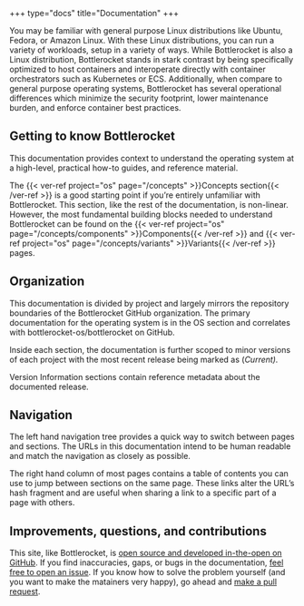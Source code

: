 +++
type="docs"
title="Documentation"
+++

You may be familiar with general purpose Linux distributions like Ubuntu, Fedora, or Amazon Linux.
With these Linux distributions, you can run a variety of workloads, setup in a variety of ways.
While Bottlerocket is also a Linux distribution, Bottlerocket stands in stark contrast by being specifically optimized to host containers and interoperate directly with container orchestrators such as Kubernetes or ECS.
Additionally, when compare to general purpose operating systems, Bottlerocket has several operational differences which minimize the security footprint, lower maintenance burden, and enforce container best practices.

## Getting to know Bottlerocket

This documentation provides context to understand the operating system at a high-level, practical how-to guides, and reference material.

The {{< ver-ref project="os" page="/concepts" >}}Concepts section{{< /ver-ref >}} is a good starting point if you’re entirely unfamiliar with Bottlerocket. This section, like the rest of the documentation, is non-linear.
However, the most fundamental building blocks needed to understand Bottlerocket can be found on the {{< ver-ref project="os" page="/concepts/components" >}}Components{{< /ver-ref >}} and {{< ver-ref project="os" page="/concepts/variants" >}}Variants{{< /ver-ref >}} pages.

## Organization

This documentation is divided by project and largely mirrors the repository boundaries of the Bottlerocket GitHub organization.
The primary documentation for the operating system is in the OS section and correlates with bottlerocket-os/bottlerocket on GitHub.

Inside each section, the documentation is further scoped to minor versions of each project with the most recent release being marked as (*Current).*

Version Information sections contain reference metadata about the documented release.

## Navigation

The left hand navigation tree provides a quick way to switch between pages and sections.
The URLs in this documentation intend to be human readable and match the navigation as closely as possible.

The right hand column of most pages contains a table of contents you can use to jump between sections on the same page.
These links alter the URL’s hash fragment and are useful when sharing a link to a specific part of a page with others.

## Improvements, questions, and contributions

This site, like Bottlerocket, is [open source and developed in-the-open on GitHub](https://github.com/bottlerocket-os/project-website).
If you find inaccuracies, gaps, or bugs in the documentation, [feel free to open an issue](https://github.com/bottlerocket-os/project-website/issues).
If you know how to solve the problem yourself (and you want to make the matainers very happy), go ahead and [make a pull request](https://github.com/bottlerocket-os/project-website/pulls).
